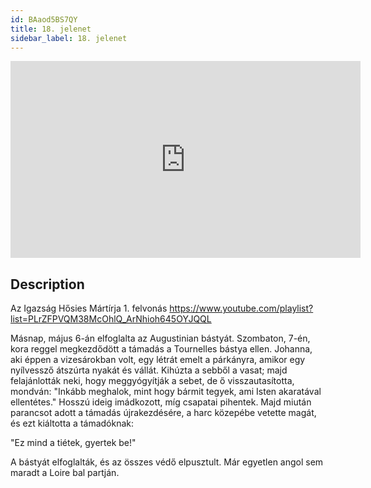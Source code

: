 ```yaml
---
id: BAaod5BS7QY
title: 18. jelenet
sidebar_label: 18. jelenet
---
```


<iframe
  width="560"
  height="315"
  src="https://www.youtube.com/embed/BAaod5BS7QY"
  title="YouTube video player"
  frameborder="0"
  allow="accelerometer; autoplay; clipboard-write; encrypted-media; gyroscope; picture-in-picture; web-share"
  referrerpolicy="strict-origin-when-cross-origin"
  allowfullscreen
></iframe>

## Description

Az Igazság Hősies Mártírja 1. felvonás
https://www.youtube.com/playlist?list=PLrZFPVQM38McOhlQ_ArNhioh645OYJQQL

Másnap, május 6-án elfoglalta az Augustinian bástyát. Szombaton, 7-én, kora reggel megkezdődött a támadás a Tournelles bástya ellen. Johanna, aki éppen a vizesárokban volt, egy létrát emelt a párkányra, amikor egy nyílvessző átszúrta nyakát és vállát. Kihúzta a sebből a vasat; majd felajánlották neki, hogy meggyógyítják a sebet, de ő visszautasította, mondván: "Inkább meghalok, mint hogy bármit tegyek, ami Isten akaratával ellentétes." Hosszú ideig imádkozott, míg csapatai pihentek. Majd miután parancsot adott a támadás újrakezdésére, a harc közepébe vetette magát, és ezt kiáltotta a támadóknak:

"Ez mind a tiétek, gyertek be!"

A bástyát elfoglalták, és az összes védő elpusztult. Már egyetlen angol sem maradt a Loire bal partján.
